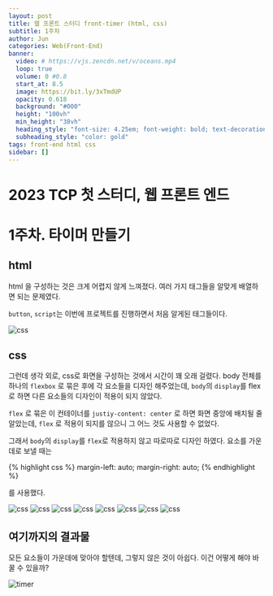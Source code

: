 ```yaml
---
layout: post
title: 웹 프론트 스터디 front-timer (html, css)
subtitle: 1주차
author: Jun
categories: Web(Front-End)
banner:
  video: # https://vjs.zencdn.net/v/oceans.mp4
  loop: true
  volume: 0 #0.8
  start_at: 8.5
  image: https://bit.ly/3xTmdUP
  opacity: 0.618
  background: "#000"
  height: "100vh"
  min_height: "38vh"
  heading_style: "font-size: 4.25em; font-weight: bold; text-decoration: underline"
  subheading_style: "color: gold"
tags: front-end html css
sidebar: []
---
```


# 2023 TCP 첫 스터디, 웹 프론트 엔드

# 1주차. 타이머 만들기

## html

html 을 구성하는 것은 크게 어렵지 않게 느껴졌다.
여러 가지 태그들을 알맞게 배열하면 되는 문제였다.

`button`, `script`는 이번에 프로젝트를 진행하면서 처음 알게된 태그들이다.

![css](/assets/images/banners/2023-01-05/1-5-html.png)

## css

그런데 생각 외로, css로 화면을 구성하는 것에서 시간이 꽤 오래 걸렸다.
body 전체를 하나의 `flexbox` 로 묶은 후에 각 요소들을 디자인 해주었는데, `body`의 `display`를 flex로 하면 다른 요소들의 디자인이 적용이 되지 않았다.

`flex` 로 묶은 이 컨테이너를 `justiy-content: center` 로 하면 화면 중앙에 배치될 줄 알았는데, `flex` 로 적용이 되지를 않으니 그 어느 것도 사용할 수 없었다.

그래서 `body`의 `display`를 `flex`로 적용하지 않고 따로따로 디자인 하였다.
요소를 가운데로 보낼 때는

{% highlight css %}
margin-left: auto;
margin-right: auto;
{% endhighlight %}

를 사용했다.

![css](/assets/images/banners/2023-01-05/1-5-css1.png)
![css](/assets/images/banners/2023-01-05/1-5-css2.png)
![css](/assets/images/banners/2023-01-05/1-5-css3.png)
![css](/assets/images/banners/2023-01-05/1-5-css4.png)
![css](/assets/images/banners/2023-01-05/1-5-css5.png)
![css](/assets/images/banners/2023-01-05/1-5-css6.png)
![css](/assets/images/banners/2023-01-05/1-5-css7.png)
![css](/assets/images/banners/2023-01-05/1-5-css8.png)

## 여기까지의 결과물

모든 요소들이 가운데에 맞아야 할텐데, 그렇지 않은 것이 아쉽다.
이건 어떻게 해야 바꿀 수 있을까?

![timer](/assets/images/banners/2023-01-05/1-5-timer.png)
